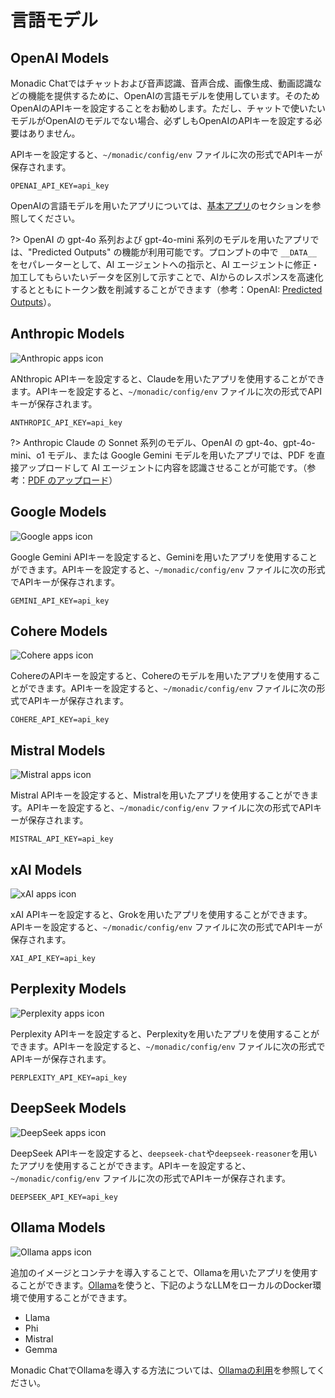 # 言語モデル

## OpenAI Models

Monadic Chatではチャットおよび音声認識、音声合成、画像生成、動画認識などの機能を提供するために、OpenAIの言語モデルを使用しています。そのためOpenAIのAPIキーを設定することをお勧めします。ただし、チャットで使いたいモデルがOpenAIのモデルでない場合、必ずしもOpenAIのAPIキーを設定する必要はありません。

APIキーを設定すると、`~/monadic/config/env` ファイルに次の形式でAPIキーが保存されます。

```
OPENAI_API_KEY=api_key
```

OpenAIの言語モデルを用いたアプリについては、[基本アプリ](./basic-apps)のセクションを参照してください。

?> OpenAI の gpt-4o 系列および gpt-4o-mini 系列のモデルを用いたアプリでは、"Predicted Outputs" の機能が利用可能です。プロンプトの中で `__DATA__` をセパレーターとして、AI エージェントへの指示と、AI エージェントに修正・加工してもらいたいデータを区別して示すことで、AIからのレスポンスを高速化するとともにトークン数を削減することができます（参考：OpenAI: [Predicted Outputs](https://platform.openai.com/docs/guides/latency-optimization#use-predicted-outputs)）。

## Anthropic Models

![Anthropic apps icon](./assets/icons/a.png ':size=40')

ANthropic APIキーを設定すると、Claudeを用いたアプリを使用することができます。APIキーを設定すると、`~/monadic/config/env` ファイルに次の形式でAPIキーが保存されます。

```
ANTHROPIC_API_KEY=api_key
```

?> Anthropic Claude の Sonnet 系列のモデル、OpenAI の gpt-4o、gpt-4o-mini、o1 モデル、または Google Gemini モデルを用いたアプリでは、PDF を直接アップロードして AI エージェントに内容を認識させることが可能です。（参考：[PDF のアップロード](./message-input?id=pdf-のアップロード)）

## Google Models

![Google apps icon](./assets/icons/google.png ':size=40')

Google Gemini APIキーを設定すると、Geminiを用いたアプリを使用することができます。APIキーを設定すると、`~/monadic/config/env` ファイルに次の形式でAPIキーが保存されます。

```
GEMINI_API_KEY=api_key
```

## Cohere Models

![Cohere apps icon](./assets/icons/c.png ':size=40')

CohereのAPIキーを設定すると、Cohereのモデルを用いたアプリを使用することができます。APIキーを設定すると、`~/monadic/config/env` ファイルに次の形式でAPIキーが保存されます。

```
COHERE_API_KEY=api_key
```

## Mistral Models

![Mistral apps icon](./assets/icons/m.png ':size=40')

Mistral APIキーを設定すると、Mistralを用いたアプリを使用することができます。APIキーを設定すると、`~/monadic/config/env` ファイルに次の形式でAPIキーが保存されます。

```
MISTRAL_API_KEY=api_key
```

## xAI Models

![xAI apps icon](./assets/icons/x.png ':size=40')

xAI APIキーを設定すると、Grokを用いたアプリを使用することができます。APIキーを設定すると、`~/monadic/config/env` ファイルに次の形式でAPIキーが保存されます。

```
XAI_API_KEY=api_key
```

## Perplexity Models

![Perplexity apps icon](./assets/icons/p.png ':size=40')

Perplexity APIキーを設定すると、Perplexityを用いたアプリを使用することができます。APIキーを設定すると、`~/monadic/config/env` ファイルに次の形式でAPIキーが保存されます。

```
PERPLEXITY_API_KEY=api_key
```

## DeepSeek Models

![DeepSeek apps icon](./assets/icons/d.png ':size=40')

DeepSeek APIキーを設定すると、`deepseek-chat`や`deepseek-reasoner`を用いたアプリを使用することができます。APIキーを設定すると、`~/monadic/config/env` ファイルに次の形式でAPIキーが保存されます。

```
DEEPSEEK_API_KEY=api_key
```

## Ollama Models

![Ollama apps icon](./assets/icons/ollama.png ':size=40')

追加のイメージとコンテナを導入することで、Ollamaを用いたアプリを使用することができます。[Ollama](https://ollama.com/)を使うと、下記のようなLLMをローカルのDocker環境で使用することができます。

  - Llama
  - Phi
  - Mistral
  - Gemma

Monadic ChatでOllamaを導入する方法については、[Ollamaの利用](./ollama)を参照してください。
